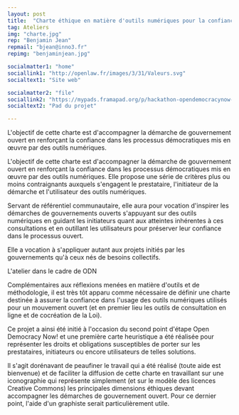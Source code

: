 ```yaml
---
layout: post
title:  "Charte éthique en matière d'outils numériques pour la confiance dans un gouvernement ouvert et participatif"
tag: Ateliers
img: "charte.jpg"
rep: "Benjamin Jean"
repmail: "bjean@inno3.fr"
repimg: "benjaminjean.jpg"

socialmatter1: "home"
sociallink1: "http://openlaw.fr/images/3/31/Valeurs.svg"
socialtext1: "Site web"

socialmatter2: "file"
sociallink2: "https://mypads.framapad.org/p/hackathon-opendemocracynow-3-05cfv7vv?&auth_token=eyJ0eXAiOiJKV1QiLCJhbGciOiJIUzI1NiJ9.eyJsb2dpbiI6ImJqZWFuIiwia2V5IjoiY2lwOXM5dTVwMDBjZXZ1cjdlNGR5OW0xNiIsImlhdCI6MTQ2NTU2NjE5NX0.C8io-6uwyrdhSykZkBPIBqe7XfkBhwQmKoXnxm5jtXU"
socialtext2: "Pad du projet"

---
```


L'objectif de cette charte est d'accompagner la démarche de gouvernement ouvert en renforçant la confiance dans les processus démocratiques mis en œuvre par des outils numériques.

L'objectif de cette charte est d'accompagner la démarche de gouvernement ouvert en renforçant la confiance dans les processus démocratiques mis en œuvre par des outils numériques. Elle propose une série de critères plus ou moins contraignants auxquels s'engagent le prestataire, l'initiateur de la démarche et l'utilisateur des outils numériques.

Servant de référentiel communautaire, elle aura pour vocation d'inspirer les démarches de gouvernements ouverts s'appuyant sur des outils numériques en guidant les initiateurs quant aux atteintes inhérentes à ces consultations et en outillant les utilisateurs pour préserver leur confiance dans le processus ouvert.

Elle a vocation à s'appliquer autant aux projets initiés par les gouvernements qu'à ceux nés de besoins collectifs.



L'atelier dans le cadre de ODN

Complémentaires aux réflexions menées en matière d'outils et de méthodologie, il est très tôt apparu comme nécessaire de définir une charte destinée à assurer la confiance dans l'usage des outils numériques utilisés pour un mouvement ouvert (et en premier lieu les outils de consultation en ligne et de cocréation de la Loi).

Ce projet a ainsi été initié à l'occasion du second point d'étape Open Democracy Now! et une première carte heuristique a été réalisée pour représenter les droits et obligations susceptibles de porter sur les prestataires, initiateurs ou encore utilisateurs de telles solutions.

Il s'agit dorénavant de peaufiner le travail qui a été réalisé (toute aide est bienvenue) et de faciliter la diffusion de cette charte en travaillant sur une iconographie qui représente simplement (et sur le modèle des licences Creative Commons) les principales dimensions éthiques devant accompagner les démarches de gouvernement ouvert. Pour ce dernier point, l'aide d'un graphiste serait particulièrement utile.

